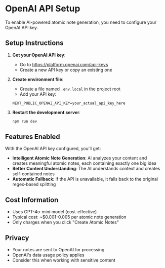 # OpenAI API Setup

To enable AI-powered atomic note generation, you need to configure your OpenAI API key.

## Setup Instructions

1. **Get your OpenAI API key**:
   - Go to https://platform.openai.com/api-keys
   - Create a new API key or copy an existing one

2. **Create environment file**:
   - Create a file named `.env.local` in the project root
   - Add your API key:
   ```
   NEXT_PUBLIC_OPENAI_API_KEY=your_actual_api_key_here
   ```

3. **Restart the development server**:
   ```bash
   npm run dev
   ```

## Features Enabled

With the OpenAI API key configured, you'll get:

- **Intelligent Atomic Note Generation**: AI analyzes your content and creates meaningful atomic notes, each containing exactly one big idea
- **Better Content Understanding**: The AI understands context and creates self-contained notes
- **Automatic Fallback**: If the API is unavailable, it falls back to the original regex-based splitting

## Cost Information

- Uses GPT-4o-mini model (cost-effective)
- Typical cost: ~$0.001-0.005 per atomic note generation
- Only charges when you click "Create Atomic Notes"

## Privacy

- Your notes are sent to OpenAI for processing
- OpenAI's data usage policy applies
- Consider this when working with sensitive content 